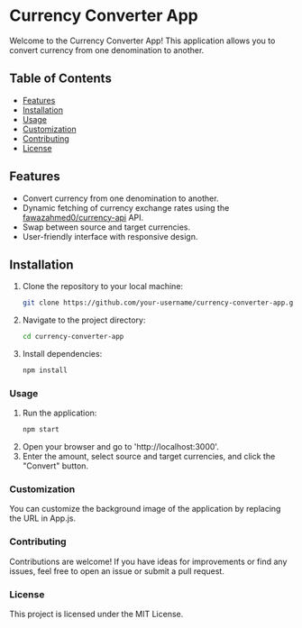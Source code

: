 # Currency Converter App

Welcome to the Currency Converter App! This application allows you to convert currency from one denomination to another.

## Table of Contents
- [Features](#features)
- [Installation](#installation)
- [Usage](#usage)
- [Customization](#customization)
- [Contributing](#contributing)
- [License](#license)

## Features
- Convert currency from one denomination to another.
- Dynamic fetching of currency exchange rates using the [fawazahmed0/currency-api](https://github.com/fawazahmed0/currency-api) API.
- Swap between source and target currencies.
- User-friendly interface with responsive design.

## Installation
1. Clone the repository to your local machine:
   ```bash
   git clone https://github.com/your-username/currency-converter-app.git
2. Navigate to the project directory:
   ```bash
   cd currency-converter-app
3. Install dependencies:
   ```bash
   npm install

### Usage
1. Run the application:
   ```bash
   npm start
2. Open your browser and go to 'http://localhost:3000'.
3. Enter the amount, select source and target currencies, and click the "Convert" button.

### Customization
You can customize the background image of the application by replacing the URL in App.js.

### Contributing
Contributions are welcome! If you have ideas for improvements or find any issues, feel free to open an issue or submit a pull request.

### License
This project is licensed under the MIT License.
 
 

